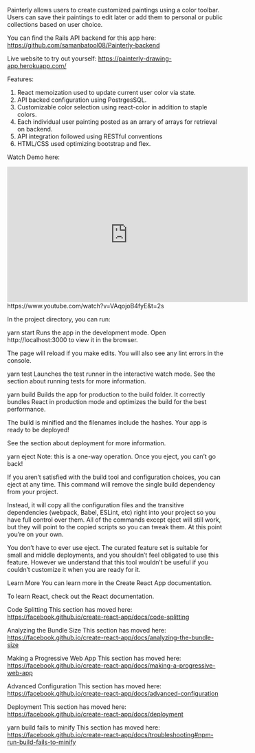 Painterly allows users to create customized paintings using a color toolbar. Users can save their paintings to edit later or add them to personal or public collections based on user choice. 

You can find the Rails API backend for this app here: https://github.com/samanbatool08/Painterly-backend


Live website to try out yourself: https://painterly-drawing-app.herokuapp.com/

Features: 
1. React memoization used to update current user color via state. 
2. API backed configuration using PostrgesSQL.
3. Customizable color selection using react-color in addition to staple colors. 
4. Each individual user painting posted as an arrary of arrays for retrieval on backend. 
5. API integration followed using RESTful conventions 
6. HTML/CSS used optimizing bootstrap and flex.

Watch Demo here:
<iframe width="560" height="315" src="https://www.youtube.com/embed/VAqojoB4fyE" frameborder="0" allow="accelerometer; autoplay; encrypted-media; gyroscope; picture-in-picture" allowfullscreen></iframe>
https://www.youtube.com/watch?v=VAqojoB4fyE&t=2s












In the project directory, you can run:

yarn start
Runs the app in the development mode.
Open http://localhost:3000 to view it in the browser.

The page will reload if you make edits.
You will also see any lint errors in the console.

yarn test
Launches the test runner in the interactive watch mode.
See the section about running tests for more information.

yarn build
Builds the app for production to the build folder.
It correctly bundles React in production mode and optimizes the build for the best performance.

The build is minified and the filenames include the hashes.
Your app is ready to be deployed!

See the section about deployment for more information.

yarn eject
Note: this is a one-way operation. Once you eject, you can’t go back!

If you aren’t satisfied with the build tool and configuration choices, you can eject at any time. This command will remove the single build dependency from your project.

Instead, it will copy all the configuration files and the transitive dependencies (webpack, Babel, ESLint, etc) right into your project so you have full control over them. All of the commands except eject will still work, but they will point to the copied scripts so you can tweak them. At this point you’re on your own.

You don’t have to ever use eject. The curated feature set is suitable for small and middle deployments, and you shouldn’t feel obligated to use this feature. However we understand that this tool wouldn’t be useful if you couldn’t customize it when you are ready for it.

Learn More
You can learn more in the Create React App documentation.

To learn React, check out the React documentation.

Code Splitting
This section has moved here: https://facebook.github.io/create-react-app/docs/code-splitting

Analyzing the Bundle Size
This section has moved here: https://facebook.github.io/create-react-app/docs/analyzing-the-bundle-size

Making a Progressive Web App
This section has moved here: https://facebook.github.io/create-react-app/docs/making-a-progressive-web-app

Advanced Configuration
This section has moved here: https://facebook.github.io/create-react-app/docs/advanced-configuration

Deployment
This section has moved here: https://facebook.github.io/create-react-app/docs/deployment

yarn build fails to minify
This section has moved here: https://facebook.github.io/create-react-app/docs/troubleshooting#npm-run-build-fails-to-minify

